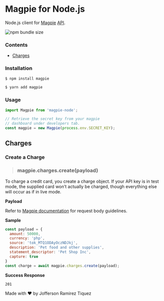 # Magpie for Node.js

Node.js client for [Magpie](https://magpie.im/) [API](https://magpie.im/documentation/#section/Introduction).

![npm bundle size](https://img.shields.io/bundlephobia/min/magpie?style=flat-square)

### Contents 

- [Charges](#charges)

### Installation

```bash
$ npm install magpie
```

```bash
$ yarn add magpie
```

### Usage

```javascript
import Magpie from 'magpie-node';

// Retrieve the secret key from your magpie 
// dashboard under developers tab.
const magpie = new Magpie(process.env.SECRET_KEY);
```

## Charges

### Create a Charge

> ### magpie.charges.create(payload)

To charge a credit card, you create a charge object. If your API key is in test mode, the supplied card won’t actually be charged, though everything else will occur as if in live mode.

**Payload**

Refer to [Magpie documentation](https://magpie.im/documentation/#operation/createCharge) for request body guidelines.

**Sample**

```js
const payload = {
  amount: 50000,
  currency: 'php',
  source: 'tok_MTQ1ODAyOczNDJkj',
  description: 'Pet food and other supplies',
  statement_descriptor: 'Pet Shop Inc',
  capture: true
}
const charge = await magpie.charges.create(payload);
```

**Success Response** 

`201`

Made with :heart: by Jofferson Ramirez Tiquez